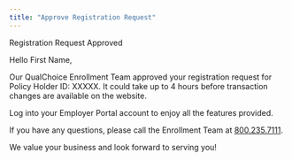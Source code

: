 ```yaml
---
title: "Approve Registration Request"
---
```


<x-alert type="info" role="info">
  Registration Request Approved
</x-alert>

Hello First Name,

Our QualChoice Enrollment Team approved your registration request for Policy Holder ID: XXXXX. It could take up to 4 hours before transaction changes are available on the website.

Log into your Employer Portal account to enjoy all the features provided.

If you have any questions, please call the Enrollment Team at [800.235.7111](tel:800.235.7111).

We value your business and look forward to serving you!

<x-signature></x-signature>

<x-footer><x-footer>

